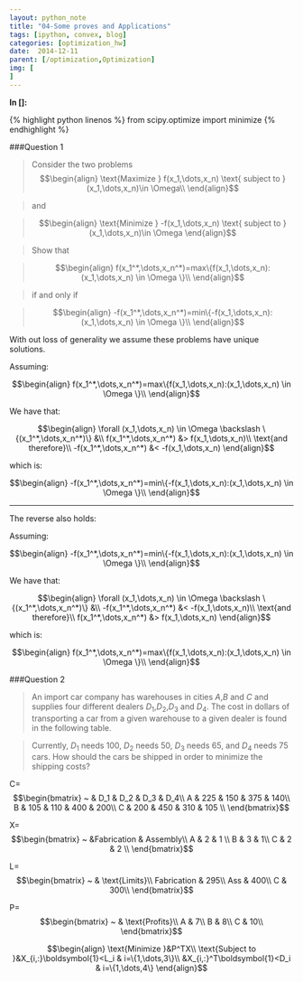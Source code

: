 ```yaml
---
layout: python_note
title: "04-Some proves and Applications"
tags: [ipython, convex, blog]
categories: [optimization_hw]
date:  2014-12-11
parent: [/optimization,Optimization]
img: [
]
---
```

**In []:**

{% highlight python linenos  %}
from scipy.optimize import minimize
{% endhighlight %}

###Question 1
> Consider the two problems
> $$\begin{align}
\text{Maximize } f(x_1,\dots,x_n) \text{ subject to } (x_1,\dots,x_n)\in
\Omega\\
\end{align}$$

> and

> $$\begin{align}
\text{Minimize } -f(x_1,\dots,x_n) \text{ subject to } (x_1,\dots,x_n)\in \Omega
\end{align}$$

> Show that

> $$\begin{align}
f(x_1^*,\dots,x_n^*)=max\{f(x_1,\dots,x_n):(x_1,\dots,x_n) \in \Omega \}\\
\end{align}$$

> if and only if

> $$\begin{align}
-f(x_1^*,\dots,x_n^*)=min\{-f(x_1,\dots,x_n):(x_1,\dots,x_n) \in \Omega \}\\
\end{align}$$

<!--break-->

With out loss of generality we assume these problems have unique solutions.

Assuming:

$$\begin{align}
f(x_1^*,\dots,x_n^*)=max\{f(x_1,\dots,x_n):(x_1,\dots,x_n) \in \Omega \}\\
\end{align}$$

We have that:

$$\begin{align}
\forall (x_1,\dots,x_n) \in \Omega \backslash \{(x_1^*,\dots,x_n^*)\} &\\
f(x_1^*,\dots,x_n^*) &> f(x_1,\dots,x_n)\\
\text{and therefore}\\
-f(x_1^*,\dots,x_n^*) &< -f(x_1,\dots,x_n)
\end{align}$$

which is:

$$\begin{align}
-f(x_1^*,\dots,x_n^*)=min\{-f(x_1,\dots,x_n):(x_1,\dots,x_n) \in \Omega \}\\
\end{align}$$

----

The reverse also holds:

Assuming:

$$\begin{align}
-f(x_1^*,\dots,x_n^*)=min\{-f(x_1,\dots,x_n):(x_1,\dots,x_n) \in \Omega \}\\
\end{align}$$

We have that:

$$\begin{align}
\forall (x_1,\dots,x_n) \in \Omega \backslash \{(x_1^*,\dots,x_n^*)\} &\\
-f(x_1^*,\dots,x_n^*) &< -f(x_1,\dots,x_n)\\
\text{and therefore}\\
f(x_1^*,\dots,x_n^*) &> f(x_1,\dots,x_n)
\end{align}$$

which is:

$$\begin{align}
f(x_1^*,\dots,x_n^*)=max\{f(x_1,\dots,x_n):(x_1,\dots,x_n) \in \Omega \}\\
\end{align}$$

###Question 2
> An import car company has warehouses in cities $A$,$B$ and $C$ and supplies
four different dealers $D_1$,$D_2$,$D_3$ and $D_4$. The cost in dollars of
transporting a car from a given warehouse to a given dealer is found in the
following table.

> Currently, $D_1$ needs $100$, $D_2$ needs $50$, $D_3$ needs $65$, and $D_4$
needs $75$ cars. How should the cars be shipped in order to minimize the
shipping costs?


C=$$\begin{bmatrix} ~ & D_1 & D_2 & D_3 & D_4\\
 A & 225 & 150 & 375 & 140\\
 B & 105 & 110 & 400 & 200\\
 C & 200 & 450 & 310 & 105 \\
 \end{bmatrix}$$

X=$$\begin{bmatrix} ~ &Fabrication & Assembly\\
 A & 2 & 1 \\
 B & 3 & 1\\
 C & 2 & 2 \\
 \end{bmatrix}$$

L=$$\begin{bmatrix} ~ & \text{Limits}\\
 Fabrication &  295\\
 Ass &  400\\
 C &  300\\
 \end{bmatrix}$$

P=$$\begin{bmatrix} ~ & \text{Profits}\\
 A & 7\\
 B & 8\\
 C & 10\\
 \end{bmatrix}$$

$$\begin{align}
\text{Minimize }&P^TX\\
\text{Subject to }&X_{i,:}\boldsymbol{1}<L_i & i=\{1,\dots,3\}\\
&X_{i,:}^T\boldsymbol{1}<D_i & i=\{1,\dots,4\}
\end{align}$$
